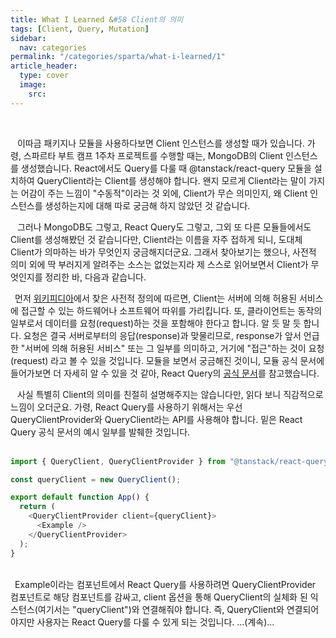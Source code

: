 ```yaml
---
title: What I Learned &#58 Client의 의미
tags: [Client, Query, Mutation]
sidebar:
  nav: categories
permalink: "/categories/sparta/what-i-learned/1"
article_header:
  type: cover
  image:
    src:
---
```


<!--more-->

<br/>

&ensp; 이따금 패키지나 모듈을 사용하다보면 Client 인스턴스를 생성할 때가 있습니다. 가령, 스파르타 부트 캠프 1주차 프로젝트를 수행할 때는, MongoDB의 Client 인스턴스를 생성했습니다. React에서도 Query를 다룰 때 @tanstack/react-query 모듈을 설치하여 QueryClient라는 Client를 생성해야 합니다. 왠지 모르게 Client라는 말이 가지는 어감이 주는 느낌이 "수동적"이라는 것 외에, Client가 무슨 의미인지, 왜 Client 인스턴스를 생성하는지에 대해 따로 궁금해 하지 않았던 것 같습니다.

&ensp; 그러나 MongoDB도 그렇고, React Query도 그렇고, 그외 또 다른 모듈들에서도 Client를 생성해봤던 것 같습니다만, Client라는 이름을 자주 접하게 되니, 도대체 Client가 의마하는 바가 무엇인지 궁금해지더군요. 그래서 찾아보기는 했으나, 사전적 의미 외에 딱 부러지게 알려주는 소스는 없었는지라 제 스스로 읽어보면서 Client가 무엇인지를 정리한 바, 다음과 같습니다.

&ensp;먼저 [위키피디아](<https://en.wikipedia.org/wiki/Client_(computing)>)에서 찾은 사전적 정의에 따르면, Client는 서버에 의해 허용된 서비스에 접근할 수 있는 하드웨어나 소프트웨어 따위를 가리킵니다. 또, 클라이언트는 동작의 일부로서 데이터를 요청(request)하는 것을 포함해야 한다고 합니다. 알 듯 말 듯 합니다. 요청은 결국 서버로부터의 응답(response)과 맞물리므로, response가 앞서 언급한 "서버에 의해 허용된 서비스" 또는 그 일부를 의미하고, 거기에 "접근"하는 것이 요청(request)
라고 볼 수 있을 것입니다. 모듈을 보면서 궁금해진 것이니, 모듈 공식 문서에 들어가보면 더 자세히 알 수 있을 것 같아, React Query의 [공식 문서](https://tanstack.com/query/latest/docs/react/overview)를 참고했습니다.

&ensp; 사실 특별히 Client의 의미를 친절히 설명해주지는 않습니다만, 읽다 보니 직감적으로 느낌이 오더군요. 가령, React Query를 사용하기 위해서는 우선 QueryClientProvider와 QueryClient라는 API를 사용해야 합니다. 밑은 React Query 공식 문서의 예시 일부를 발췌한 것입니다.
<br/>
<br/>

```javascript
import { QueryClient, QueryClientProvider } from "@tanstack/react-query";

const queryClient = new QueryClient();

export default function App() {
  return (
    <QueryClientProvider client={queryClient}>
      <Example />
    </QueryClientProvider>
  );
}
```

<br/>
&ensp;Example이라는 컴포넌트에서 React Query를 사용하려면 QueryClientProvider 컴포넌트로 해당 컴포넌트를 감싸고, client 옵션을 통해 QueryClient의 실체화 된 익스턴스(여기서는 "queryClient")와 연결해줘야 합니다. 즉, QueryClient와 연결되어야지만 사용자는 React Query를 다룰 수 있게 되는 것입니다. ...(계속)...
